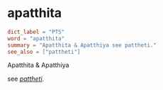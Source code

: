 # apatthita

``` toml
dict_label = "PTS"
word = "apatthita"
summary = "Apatthita & Apatthiya see pattheti."
see_also = ["pattheti"]
```

Apatthita & Apatthiya

see *[pattheti](pattheti.md)*.


